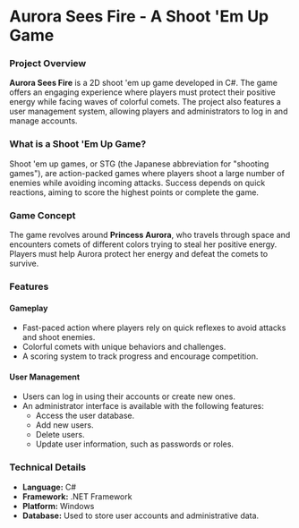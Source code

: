 # Aurora Sees Fire - A Shoot 'Em Up Game  

<h3>Project Overview</h3>  
<p><b>Aurora Sees Fire</b> is a 2D shoot 'em up game developed in C#. The game offers an engaging experience where players must protect their positive energy while facing waves of colorful comets. The project also features a user management system, allowing players and administrators to log in and manage accounts.</p>  

<h3>What is a Shoot 'Em Up Game?</h3>  
<p>Shoot 'em up games, or STG (the Japanese abbreviation for "shooting games"), are action-packed games where players shoot a large number of enemies while avoiding incoming attacks. Success depends on quick reactions, aiming to score the highest points or complete the game.</p>  

<h3>Game Concept</h3>  
<p>The game revolves around <b>Princess Aurora</b>, who travels through space and encounters comets of different colors trying to steal her positive energy. Players must help Aurora protect her energy and defeat the comets to survive.</p>  

<h3>Features</h3>  
<h4>Gameplay</h4>  
<ul>  
    <li>Fast-paced action where players rely on quick reflexes to avoid attacks and shoot enemies.</li>  
    <li>Colorful comets with unique behaviors and challenges.</li>  
    <li>A scoring system to track progress and encourage competition.</li>  
</ul>  

<h4>User Management</h4>  
<ul>  
    <li>Users can log in using their accounts or create new ones.</li>  
    <li>An administrator interface is available with the following features:  
        <ul>  
            <li>Access the user database.</li>  
            <li>Add new users.</li>  
            <li>Delete users.</li>  
            <li>Update user information, such as passwords or roles.</li>  
        </ul>  
    </li>  
</ul>  

<h3>Technical Details</h3>  
<ul>  
    <li><b>Language:</b> C#</li>  
    <li><b>Framework:</b> .NET Framework </li>  
    <li><b>Platform:</b> Windows </li>  
    <li><b>Database:</b> Used to store user accounts and administrative data.</li>  
</ul>  
